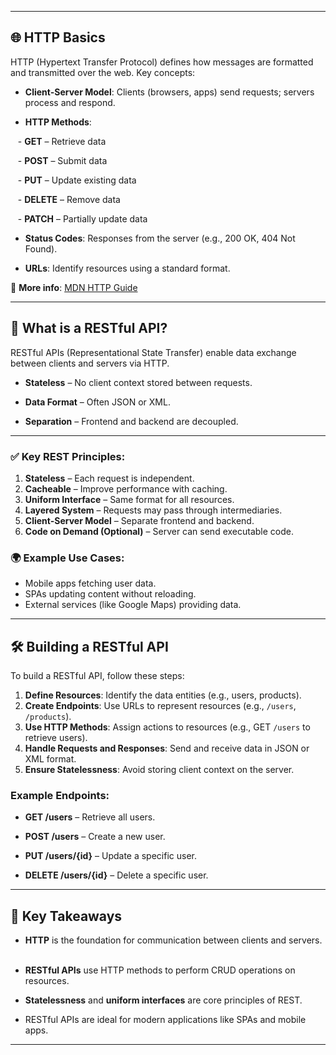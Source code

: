 
---
## 🌐 **HTTP Basics**  

HTTP (Hypertext Transfer Protocol) defines how messages are formatted and transmitted over the web. Key concepts:  

- **Client-Server Model**: Clients (browsers, apps) send requests; servers process and respond.  

- **HTTP Methods**:  

   - **GET** – Retrieve data  

   - **POST** – Submit data  

   - **PUT** – Update existing data  

   - **DELETE** – Remove data  

   - **PATCH** – Partially update data  

- **Status Codes**: Responses from the server (e.g., 200 OK, 404 Not Found).  

- **URLs**: Identify resources using a standard format.  

📖 **More info**: [MDN HTTP Guide](https://developer.mozilla.org/en-US/docs/Web/HTTP)  
  

---  

## 🌟 **What is a RESTful API?**  

RESTful APIs (Representational State Transfer) enable data exchange between clients and servers via HTTP.  

- **Stateless** – No client context stored between requests.  

- **Data Format** – Often JSON or XML.  

- **Separation** – Frontend and backend are decoupled.  

---
### ✅ **Key REST Principles:**  

1. **Stateless** – Each request is independent.  
2. **Cacheable** – Improve performance with caching.  
3. **Uniform Interface** – Same format for all resources.  
4. **Layered System** – Requests may pass through intermediaries.  
5. **Client-Server Model** – Separate frontend and backend.  
6. **Code on Demand (Optional)** – Server can send executable code.  
  
### 🌍 **Example Use Cases:**  

- Mobile apps fetching user data.  
- SPAs updating content without reloading.  
- External services (like Google Maps) providing data.  

---

## 🛠️ **Building a RESTful API**  

To build a RESTful API, follow these steps:  

1. **Define Resources**: Identify the data entities (e.g., users, products).  
2. **Create Endpoints**: Use URLs to represent resources (e.g., `/users`, `/products`).  
3. **Use HTTP Methods**: Assign actions to resources (e.g., GET `/users` to retrieve users).  
4. **Handle Requests and Responses**: Send and receive data in JSON or XML format.  
5. **Ensure Statelessness**: Avoid storing client context on the server.  


### Example Endpoints:  

- **GET /users** – Retrieve all users.  

- **POST /users** – Create a new user.  

- **PUT /users/{id}** – Update a specific user.  

- **DELETE /users/{id}** – Delete a specific user.  

---

## 🔑 **Key Takeaways**  

- **HTTP** is the foundation for communication between clients and servers.  

- **RESTful APIs** use HTTP methods to perform CRUD operations on resources.  

- **Statelessness** and **uniform interfaces** are core principles of REST.  

- RESTful APIs are ideal for modern applications like SPAs and mobile apps.  

---
